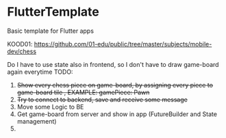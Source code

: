# FlutterTemplate
Basic template for Flutter apps

KOOD01: https://github.com/01-edu/public/tree/master/subjects/mobile-dev/chess

Do I have to use state also in frontend, so I don't have to draw game-board again everytime
TODO:
1. ~~Show every chess piece on game-board, by assigning every piece to game-board tile , EXAMPLE: gamePiece: Pawn~~
2. ~~Try to connect to backend, save and receive some message~~
3. Move some Logic to BE
4. Get game-board from server and show in app (FutureBuilder and State management)
5. 
